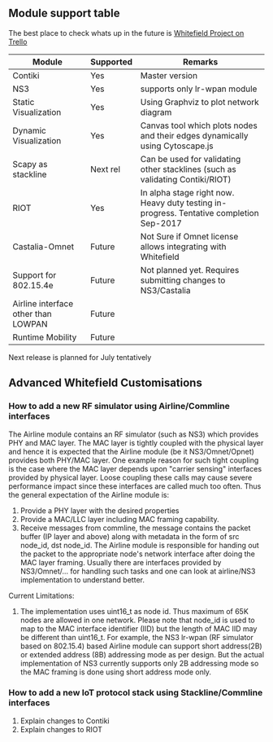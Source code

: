 ## Module support table

The best place to check whats up in the future is [Whitefield Project on Trello](https://trello.com/b/9bdugZxX)

|Module|Supported|Remarks|
|------|---------|-------|
|Contiki|Yes|Master version|
|NS3|Yes|supports only lr-wpan module|
|Static Visualization|Yes|Using Graphviz to plot network diagram|
|Dynamic Visualization| Yes|Canvas tool which plots nodes and their edges dynamically using Cytoscape.js|
|Scapy as stackline|Next rel|Can be used for validating other stacklines (such as validating Contiki/RIOT)|
|RIOT|Yes|In alpha stage right now. Heavy duty testing in-progress. Tentative completion Sep-2017|
|Castalia-Omnet|Future|Not Sure if Omnet license allows integrating with Whitefield|
|Support for 802.15.4e|Future|Not planned yet. Requires submitting changes to NS3/Castalia|
|Airline interface other than LOWPAN|Future|
|Runtime Mobility|Future|


Next release is planned for July tentatively

## Advanced Whitefield Customisations

### How to add a new RF simulator using Airline/Commline interfaces
The Airline module contains an RF simulator (such as NS3) which provides PHY and MAC layer. The MAC layer is tightly coupled with the physical layer and hence it is expected that the Airline module (be it NS3/Omnet/Opnet) provides both PHY/MAC layer. One example reason for such tight coupling is the case where the MAC layer depends upon "carrier sensing" interfaces provided by physical layer. Loose coupling these calls may cause severe performance impact since these interfaces are called much too often. Thus the general expectation of the Airline module is:
1. Provide a PHY layer with the desired properties
2. Provide a MAC/LLC layer including MAC framing capability.
3. Receive messages from commline, the message contains the packet buffer (IP layer and above) along with metadata in the form of src node_id, dst node_id. The Airline module is responsible for handing out the packet to the appropriate node's network interface after doing the MAC layer framing. Usually there are interfaces provided by NS3/Omnet/... for handling such tasks and one can look at airline/NS3 implementation to understand better.

Current Limitations:
1. The implementation uses uint16_t as node id. Thus maximum of 65K nodes are allowed in one network. Please note that node_id is used to map to the MAC interface identifier (IID) but the length of MAC IID may be different than uint16_t. For example, the NS3 lr-wpan (RF simulator based on 802.15.4) based Airline module can support short address(2B) or extended address (8B) addressing mode as per design. But the actual implementation of NS3 currently supports only 2B addressing mode so the MAC framing is done using short address mode only.

### How to add a new IoT protocol stack using Stackline/Commline interfaces
  1. Explain changes to Contiki
  2. Explain changes to RIOT
